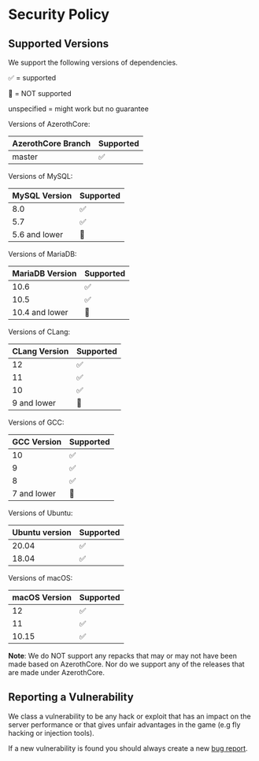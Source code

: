 # Security Policy

## Supported Versions

We support the following versions of dependencies.

:white_check_mark: = supported

:red_circle: = NOT supported

unspecified = might work but no guarantee

Versions of AzerothCore:

| AzerothCore Branch | Supported          |
| ------------------ | ------------------ |
| master             | :white_check_mark: |

Versions of MySQL:

| MySQL Version | Supported          |
| ------------- | ------------------ |
| 8.0           | :white_check_mark: |
| 5.7           | :white_check_mark: |
| 5.6 and lower | :red_circle:       |

Versions of MariaDB:

| MariaDB Version | Supported          |
| --------------- | ------------------ |
| 10.6            | :white_check_mark: |
| 10.5            | :white_check_mark: |
| 10.4 and lower  | :red_circle:       |

Versions of CLang:

| CLang Version | Supported          |
| ------------- | ------------------ |
| 12            | :white_check_mark: |
| 11            | :white_check_mark: |
| 10            | :white_check_mark: |
| 9 and lower   | :red_circle:       |

Versions of GCC:

| GCC Version | Supported          |
| ----------- | ------------------ |
| 10          | :white_check_mark: |
| 9           | :white_check_mark: |
| 8           | :white_check_mark: |
| 7 and lower | :red_circle:       |

Versions of Ubuntu:

| Ubuntu version | Supported          |
| -------------- | ------------------ |
| 20.04          | :white_check_mark: |
| 18.04          | :white_check_mark: |

Versions of macOS:

| macOS Version | Supported          |
| ------------- | ------------------ |
| 12            | :white_check_mark: |
| 11            | :white_check_mark: |
| 10.15         | :white_check_mark: |

**Note**: We do NOT support any repacks that may or may not have been made based on AzerothCore. Nor do we support any of the releases that are made under AzerothCore.

## Reporting a Vulnerability

We class a vulnerability to be any hack or exploit that has an impact on the server performance or that gives unfair advantages in the game (e.g fly hacking or injection tools).

If a new vulnerability is found you should always create a new [bug report](https://github.com/azerothcore/azerothcore-wotlk/issues/new/choose).
